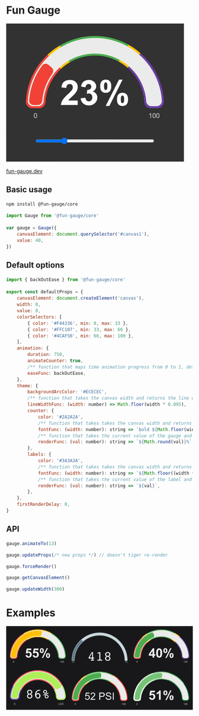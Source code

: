 # Fun Gauge

![Fun gauge](https://raw.githubusercontent.com/alejandroMA/fun-gauge/refs/heads/main/assets/fun-gauge.gif)

[fun-gauge.dev](https://fun-gauge.dev)

## Basic usage

```sh
npm install @fun-gauge/core
```

```javascript
import Gauge from '@fun-gauge/core'

var gauge = Gauge({
    canvasElement: document.querySelector('#canvas1'),
    value: 40,
})
```

## Default options

```javascript
import { backOutEase } from '@fun-gauge/core'

export const defaultProps = {
    canvasElement: document.createElement('canvas'),
    width: 0,
    value: 0,
    colorSelectors: [
        { color: '#F44336', min: 0, max: 33 },
        { color: '#FFC107', min: 33, max: 66 },
        { color: '#4CAF50', min: 66, max: 100 },
    ],
    animation: {
        duration: 750,
        animateCounter: true,
        /** function that maps time animation progress from 0 to 1, defaults to backOutEase */
        easeFunc: backOutEase,
    },
    theme: {
        backgroundArcColor: '#ECECEC',
        /** function that takes the canvas width and returns the line width for the gauge */
        lineWidthFunc: (width: number) => Math.floor(width * 0.095),
        counter: {
            color: '#2A2A2A',
            /** function that takes takes the canvas width and returns ctx.font to be used on the canvas */
            fontFunc: (width: number): string => `bold ${Math.floor(width * 0.23)}px arial`,
            /** function that takes the current value of the gauge and returns a string to display on the canvas */
            renderFunc: (val: number): string => `${Math.round(val)}%`,
        },
        labels: {
            color: '#3A3A3A',
            /** function that takes takes the canvas width and returns ctx.font to be used on the canvas */
            fontFunc: (width: number): string => `${Math.floor((width * 0.095) / 2)}px arial`,
            /** function that takes the current value of the label and returns a string to display on the canvas */
            renderFunc: (val: number): string => `${val}`,
        },
    },
    firstRenderDelay: 0,
}
```

## API

```javascript
gauge.animateTo(13)
```

```javascript
gauge.updateProps(/* new props */) // doesn't tiger re-render
```

```javascript
gauge.forceRender()
```

```javascript
gauge.getCanvasElement()
```

```javascript
gauge.updateWidth(300)
```

# Examples

![Fun gauge](https://raw.githubusercontent.com/alejandroMA/fun-gauge/refs/heads/main/assets/fun-gauge-examples.gif)
